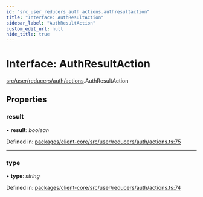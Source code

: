 ```yaml
---
id: "src_user_reducers_auth_actions.authresultaction"
title: "Interface: AuthResultAction"
sidebar_label: "AuthResultAction"
custom_edit_url: null
hide_title: true
---
```


# Interface: AuthResultAction

[src/user/reducers/auth/actions](../modules/src_user_reducers_auth_actions.md).AuthResultAction

## Properties

### result

• **result**: *boolean*

Defined in: [packages/client-core/src/user/reducers/auth/actions.ts:75](https://github.com/xr3ngine/xr3ngine/blob/7e8e151f1/packages/client-core/src/user/reducers/auth/actions.ts#L75)

___

### type

• **type**: *string*

Defined in: [packages/client-core/src/user/reducers/auth/actions.ts:74](https://github.com/xr3ngine/xr3ngine/blob/7e8e151f1/packages/client-core/src/user/reducers/auth/actions.ts#L74)
